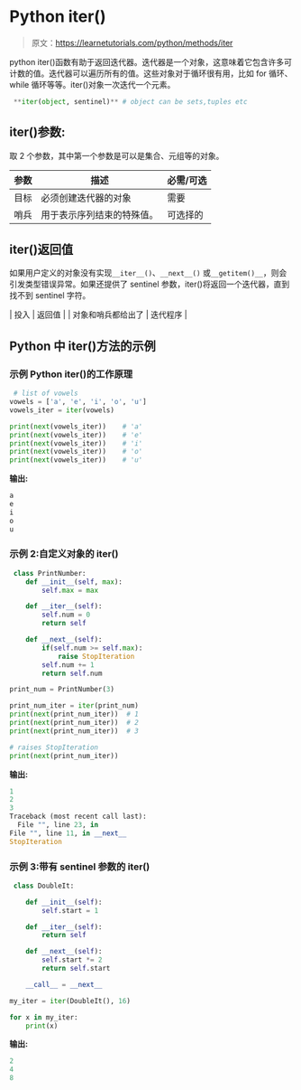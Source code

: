 # Python iter()

> 原文：<https://learnetutorials.com/python/methods/iter>

python iter()函数有助于返回迭代器。迭代器是一个对象，这意味着它包含许多可计数的值。迭代器可以遍历所有的值。这些对象对于循环很有用，比如 for 循环、while 循环等等。iter()对象一次迭代一个元素。

```py
 **iter(object, sentinel)** # object can be sets,tuples etc 

```

## iter()参数:

取 2 个参数，其中第一个参数是可以是集合、元组等的对象。

| 参数 | 描述 | 必需/可选 |
| --- | --- | --- |
| 目标 | 必须创建迭代器的对象 | 需要 |
| 哨兵 | 用于表示序列结束的特殊值。 | 可选择的 |

## iter()返回值

如果用户定义的对象没有实现`__iter__()`、`__next__()` 或`__getitem()__`，则会引发类型错误异常。如果还提供了 sentinel 参数，iter()将返回一个迭代器，直到找不到 sentinel 字符。

| 投入 | 返回值 |
| 对象和哨兵都给出了 | 迭代程序 |

## Python 中 iter()方法的示例

### 示例 Python iter()的工作原理

```py
 # list of vowels
vowels = ['a', 'e', 'i', 'o', 'u']
vowels_iter = iter(vowels)

print(next(vowels_iter))    # 'a'
print(next(vowels_iter))    # 'e'
print(next(vowels_iter))    # 'i'
print(next(vowels_iter))    # 'o'
print(next(vowels_iter))    # 'u' 

```

**输出:**

```py
a
e
i
o
u 
```

### 示例 2:自定义对象的 iter()

```py
 class PrintNumber:
    def __init__(self, max):
        self.max = max

    def __iter__(self):
        self.num = 0
        return self

    def __next__(self):
        if(self.num >= self.max):
            raise StopIteration
        self.num += 1
        return self.num

print_num = PrintNumber(3)

print_num_iter = iter(print_num)
print(next(print_num_iter))  # 1
print(next(print_num_iter))  # 2
print(next(print_num_iter))  # 3

# raises StopIteration
print(next(print_num_iter)) 

```

**输出:**

```py
1
2
3
Traceback (most recent call last):
  File "", line 23, in 
File "", line 11, in __next__
StopIteration 
```

### 示例 3:带有 sentinel 参数的 iter()

```py
 class DoubleIt:

    def __init__(self):
        self.start = 1

    def __iter__(self):
        return self

    def __next__(self):
        self.start *= 2
        return self.start

    __call__ = __next__

my_iter = iter(DoubleIt(), 16)

for x in my_iter:
    print(x) 

```

**输出:**

```py
2
4
8 
```